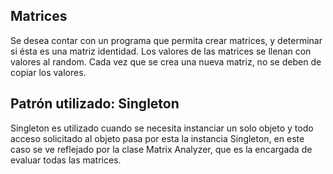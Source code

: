 ## Matrices

Se desea contar con un programa que permita crear matrices, y determinar si ésta es una matriz identidad. Los valores de las matrices se llenan con valores al random.  Cada vez que se crea una nueva matriz, no se deben de copiar los valores.

## Patrón utilizado: Singleton

Singleton es utilizado cuando se necesita instanciar un solo objeto y todo acceso solicitado al objeto pasa por esta la instancia Singleton, en este caso se ve reflejado por la clase Matrix Analyzer, que es la encargada de evaluar todas las matrices.
